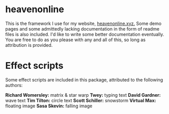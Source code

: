 # heavenonline
This is the framework I use for my website, [heavenonline.xyz.](https://heavenonline.xyz/)
Some demo pages and some admittedly lacking documentation in the form of readme files is also included.
I'd like to write some better documentation eventually.
You are free to do as you please with any and all of this, so long as attribution is provided.

# Effect scripts
Some effect scripts are included in this package, attributed to the following authors:

**Richard Womersley:** matrix & star warp
**Twey:** typing text
**David Gardner:** wave text
**Tim Tilton:** circle text
**Scott Schiller:** snowstorm
**Virtual Max:** floating image
**Sasa Skevin:** falling image